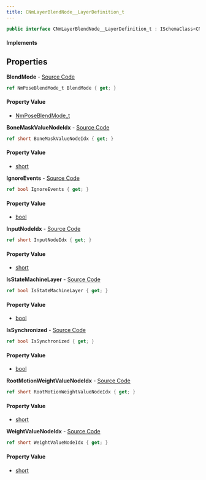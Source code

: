 ```yaml
---
title: CNmLayerBlendNode__LayerDefinition_t
---
```


```csharp
public interface CNmLayerBlendNode__LayerDefinition_t : ISchemaClass<CNmLayerBlendNode__LayerDefinition_t>, ISchemaField, ISchemaClass, INativeHandle
```

#### Implements

## Properties

**BlendMode** - [Source Code](https://github.com/swiftly-solution/swiftlys2/blob/main/managed/src/SwiftlyS2.Generated/Schemas/Interfaces/CNmLayerBlendNode__LayerDefinition_t.cs#L30)

```csharp
ref NmPoseBlendMode_t BlendMode { get; }
```

#### Property Value

- [NmPoseBlendMode_t](/docs/api/shared/schemadefinitions/nmposeblendmode_t)

**BoneMaskValueNodeIdx** - [Source Code](https://github.com/swiftly-solution/swiftlys2/blob/main/managed/src/SwiftlyS2.Generated/Schemas/Interfaces/CNmLayerBlendNode__LayerDefinition_t.cs#L20)

```csharp
ref short BoneMaskValueNodeIdx { get; }
```

#### Property Value

- [short](https://learn.microsoft.com/dotnet/api/system.int16)

**IgnoreEvents** - [Source Code](https://github.com/swiftly-solution/swiftlys2/blob/main/managed/src/SwiftlyS2.Generated/Schemas/Interfaces/CNmLayerBlendNode__LayerDefinition_t.cs#L26)

```csharp
ref bool IgnoreEvents { get; }
```

#### Property Value

- [bool](https://learn.microsoft.com/dotnet/api/system.boolean)

**InputNodeIdx** - [Source Code](https://github.com/swiftly-solution/swiftlys2/blob/main/managed/src/SwiftlyS2.Generated/Schemas/Interfaces/CNmLayerBlendNode__LayerDefinition_t.cs#L16)

```csharp
ref short InputNodeIdx { get; }
```

#### Property Value

- [short](https://learn.microsoft.com/dotnet/api/system.int16)

**IsStateMachineLayer** - [Source Code](https://github.com/swiftly-solution/swiftlys2/blob/main/managed/src/SwiftlyS2.Generated/Schemas/Interfaces/CNmLayerBlendNode__LayerDefinition_t.cs#L28)

```csharp
ref bool IsStateMachineLayer { get; }
```

#### Property Value

- [bool](https://learn.microsoft.com/dotnet/api/system.boolean)

**IsSynchronized** - [Source Code](https://github.com/swiftly-solution/swiftlys2/blob/main/managed/src/SwiftlyS2.Generated/Schemas/Interfaces/CNmLayerBlendNode__LayerDefinition_t.cs#L24)

```csharp
ref bool IsSynchronized { get; }
```

#### Property Value

- [bool](https://learn.microsoft.com/dotnet/api/system.boolean)

**RootMotionWeightValueNodeIdx** - [Source Code](https://github.com/swiftly-solution/swiftlys2/blob/main/managed/src/SwiftlyS2.Generated/Schemas/Interfaces/CNmLayerBlendNode__LayerDefinition_t.cs#L22)

```csharp
ref short RootMotionWeightValueNodeIdx { get; }
```

#### Property Value

- [short](https://learn.microsoft.com/dotnet/api/system.int16)

**WeightValueNodeIdx** - [Source Code](https://github.com/swiftly-solution/swiftlys2/blob/main/managed/src/SwiftlyS2.Generated/Schemas/Interfaces/CNmLayerBlendNode__LayerDefinition_t.cs#L18)

```csharp
ref short WeightValueNodeIdx { get; }
```

#### Property Value

- [short](https://learn.microsoft.com/dotnet/api/system.int16)

